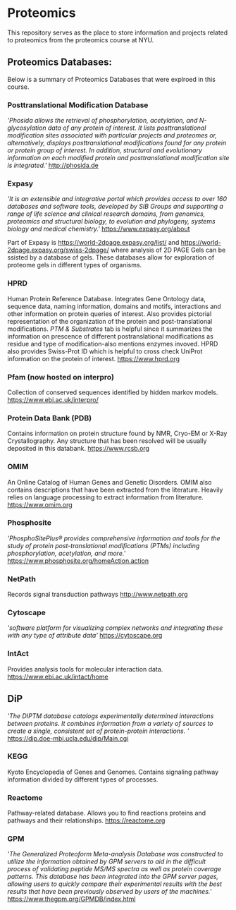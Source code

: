 # Proteomics
This repository serves as the place to store information and projects related to proteomics from the proteomics course at NYU.


## Proteomics Databases:
Below is a summary of Proteomics Databases that were explroed in this course.
### Posttranslational Modification Database 
*'Phosida allows the retrieval of phosphorylation, acetylation, and N-glycosylation data of any protein of interest. It lists posttranslational modification sites associated with particular projects and proteomes or, alternatively, displays posttranslational modifications found for any protein or protein group of interest. In addition, structural and evolutionary information on each modified protein and posttranslational modification site is integrated.'*
http://phosida.de

### Expasy
*'It is an extensible and integrative portal which provides access to over 160 databases and software tools, developed by SIB Groups and supporting a range of life science and clinical research domains, from genomics, proteomics and structural biology, to evolution and phylogeny, systems biology and medical chemistry.'*
https://www.expasy.org/about

Part of Expasy is https://world-2dpage.expasy.org/list/ and https://world-2dpage.expasy.org/swiss-2dpage/ where analysis of 2D PAGE Gels can be ssisted by a database of gels. These databases allow for exploration of proteome gels in different types of organisms. 


### HPRD
Human Protein Reference Database. Integrates Gene Ontology data, sequence data, naming information, domains and motifs, interactions and other information on protein queries of interest. Also provides pictorial representation of the organization of the protein and post-translational modifications. *PTM & Substrates* tab is helpful since it summarizes the information on prescence of different postranslational modifications as residue and type of modification-also mentions enzymes invoved. HPRD also provides Swiss-Prot ID which is helpful to cross check UniProt information on the protein of interest. 
https://www.hprd.org

### Pfam (now hosted on interpro)
Collection of conserved sequences identified by hidden markov models. 
https://www.ebi.ac.uk/interpro/

### Protein Data Bank (PDB)
Contains information on protein structure found by NMR, Cryo-EM or X-Ray Crystallography. Any structure that has been resolved will be usually deposited in this databank. 
https://www.rcsb.org

### OMIM
An Online Catalog of Human Genes and Genetic Disorders. OMIM also contains descriptions that have been extracted from the literature. Heavily relies on language processing to extract information from literature. 
https://www.omim.org

### Phosphosite
*'PhosphoSitePlus® provides comprehensive information and tools for the study of protein post-translational modifications (PTMs) including phosphorylation, acetylation, and more.'*
https://www.phosphosite.org/homeAction.action

### NetPath
Records signal transduction pathways
http://www.netpath.org

### Cytoscape
*'software platform for visualizing complex networks and integrating these with any type of attribute data'*
https://cytoscape.org

### IntAct
Provides analysis tools for molecular interaction data.
https://www.ebi.ac.uk/intact/home

## DiP
*'The DIPTM database catalogs experimentally determined interactions between proteins. It combines information from a variety of sources to create a single, consistent set of protein-protein interactions. '*
https://dip.doe-mbi.ucla.edu/dip/Main.cgi

### KEGG
Kyoto Encyclopedia of Genes and Genomes. Contains signaling pathway information divided by different types of processes. 

### Reactome
Pathway-related database. Allows you to find reactions proteins and pathways and their relationships. 
https://reactome.org

###  GPM
*'The Generalized Proteoform Meta-analysis Database was constructed to utilize the information obtained by GPM servers to aid in the difficult process of validating peptide MS/MS spectra as well as protein coverage patterns. This database has been integrated into the GPM server pages, allowing users to quickly compare their experimental results with the best results that have been previously observed by users of the machines.'*
https://www.thegpm.org/GPMDB/index.html
